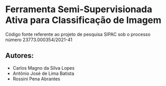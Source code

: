# Ferramenta Semi-Supervisionada Ativa para Classificação de Imagem
Código fonte referente ao projeto de pesquisa SIPAC sob o processo número 23773.000354/2021-41

## Autores:
- Carlos Magno da Silva Lopes
- Antônio José de Lima Batista
- Rossini Pena Abrantes
